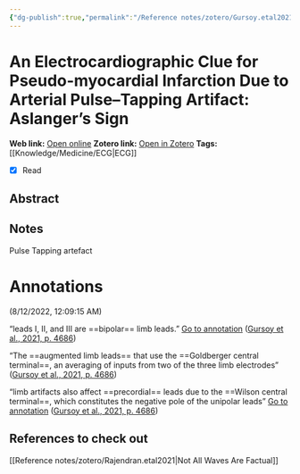 ```yaml
---
{"dg-publish":true,"permalink":"/Reference notes/zotero/Gursoy.etal2021/","title":"An Electrocardiographic Clue for Pseudo-myocardial Infarction Due to Arterial Pulse–Tapping Artifact: Aslanger’s Sign"}
---
```



# An Electrocardiographic Clue for Pseudo-myocardial Infarction Due to Arterial Pulse–Tapping Artifact: Aslanger’s Sign
**Web link:** [Open online](https://www.innovationsincrm.com/cardiac-rhythm-management/articles-2021/september/1803-pseudo-myocardial-infarction-due-to-arterial-pulse-tapping-artifact)
**Zotero link:** [Open in Zotero](zotero://select/items/@Gursoy.etal2021)
**Tags:** [[Knowledge/Medicine/ECG\|ECG]]
- [x] Read

## Abstract



## Notes

Pulse Tapping artefact

# Annotations  
(8/12/2022, 12:09:15 AM)

“leads I, II, and III are ==bipolar== limb leads.” [Go to annotation](zotero://open-pdf/library/items/8IXPZUQD?page=4686&annotation=9UV98TPM) ([Gursoy et al., 2021, p. 4686](zotero://select/library/items/3FWHEEJY))

“The ==augmented limb leads== that use the ==Goldberger central terminal==, an averaging of inputs from two of the three limb electrodes” ([Gursoy et al., 2021, p. 4686](zotero://select/library/items/3FWHEEJY))

“limb artifacts also affect ==precordial== leads due to the ==Wilson central terminal==, which constitutes the negative pole of the unipolar leads” [Go to annotation](zotero://open-pdf/library/items/8IXPZUQD?page=4686&annotation=C7QZU8Y6) ([Gursoy et al., 2021, p. 4686](zotero://select/library/items/3FWHEEJY))

## References to check out
[[Reference notes/zotero/Rajendran.etal2021\|Not All Waves Are Factual]]
